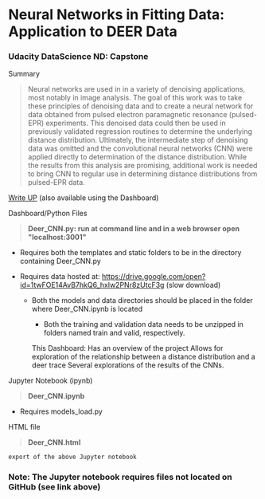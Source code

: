 # Neural Networks in Fitting Data: Application to DEER Data
### Udacity DataScience ND: Capstone


Summary

>  Neural networks are used in in a variety of denoising applications, most notably in image analysis. The goal of this work was to take these principles of denoising data and to create a neural network for data obtained from pulsed electron paramagnetic resonance (pulsed-EPR) experiments. This denoised data could then be used in previously validated regression routines to determine the underlying distance distribution. Ultimately, the intermediate step of denoising data was omitted and the convolutional neural networks (CNN) were applied directly to determination of the distance distribution. While the results from this analysis are promising, additional work is needed to bring CNN to regular use in determining distance distributions from pulsed-EPR data.

[Write UP](./static/Deer_CNN.pdf) (also available using the Dashboard)


Dashboard/Python Files 
> __Deer_CNN.py: run at command line and in a web browser open "localhost:3001"__

* Requires both the templates and static folders to be in the directory containing Deer_CNN.py

* Requires data hosted at: https://drive.google.com/open?id=1twFOE14AvB7hkQ6_hxlw2PNr8zUtcF3g (slow download)
  * Both the models and data directories should be placed in the folder where Deer_CNN.ipynb is located
    * Both the training and validation data needs to be unzipped in folders named train and valid, respectively.

    This Dashboard:
        Has an overview of the project
        Allows for exploration of the relationship between a distance distribution and a deer trace
        Several explorations of the results of the CNNs.


Jupyter Notebook (ipynb) 
> __Deer_CNN.ipynb__

* Requires models_load.py


HTML file
> __Deer_CNN.html__

    export of the above Jupyter notebook

 
### Note: The Jupyter notebook requires files not located on GitHub (see link above)
     
     

